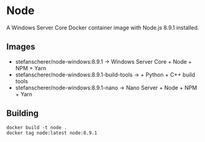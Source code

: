 # Node

A Windows Server Core Docker container image with Node.js 8.9.1 installed.

## Images

- stefanscherer/node-windows:8.9.1 -> Windows Server Core + Node + NPM + Yarn
- stefanscherer/node-windows:8.9.1-build-tools -> + Python + C++ build tools
- stefanscherer/node-windows:8.9.1-nano -> Nano Server + Node + NPM + Yarn

## Building

```
docker build -t node .
docker tag node:latest node:8.9.1
```
